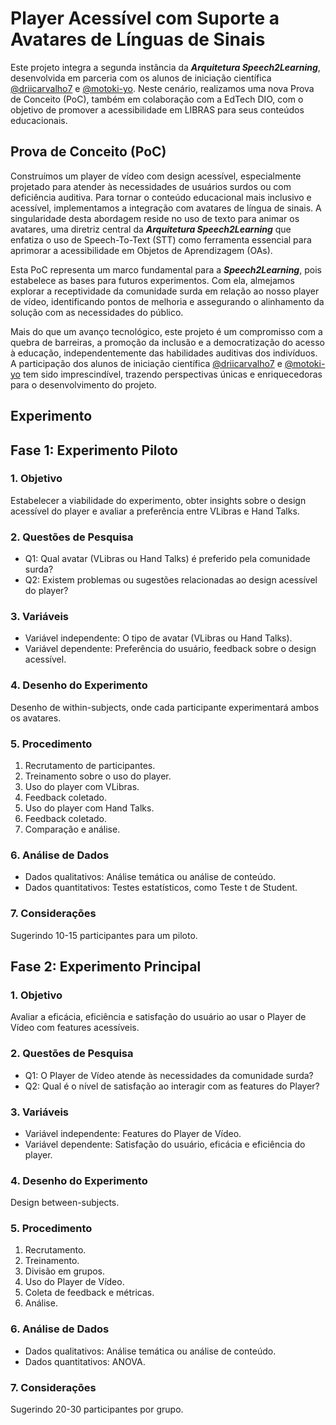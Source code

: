 # Player Acessível com Suporte a Avatares de Línguas de Sinais

Este projeto integra a segunda instância da **_Arquitetura Speech2Learning_**, desenvolvida em parceria com os alunos de iniciação científica [@driicarvalho7](https://github.com/driicarvalho7) e [@motoki-yo](https://github.com/motoki-yo). Neste cenário, realizamos uma nova Prova de Conceito (PoC), também em colaboração com a EdTech DIO, com o objetivo de promover a acessibilidade em LIBRAS para seus conteúdos educacionais.

## Prova de Conceito (PoC)

Construímos um player de vídeo com design acessível, especialmente projetado para atender às necessidades de usuários surdos ou com deficiência auditiva. Para tornar o conteúdo educacional mais inclusivo e acessível, implementamos a integração com avatares de língua de sinais. A singularidade desta abordagem reside no uso de texto para animar os avatares, uma diretriz central da **_Arquitetura Speech2Learning_** que enfatiza o uso de Speech-To-Text (STT) como ferramenta essencial para aprimorar a acessibilidade em Objetos de Aprendizagem (OAs).

Esta PoC representa um marco fundamental para a **_Speech2Learning_**, pois estabelece as bases para futuros experimentos. Com ela, almejamos explorar a receptividade da comunidade surda em relação ao nosso player de vídeo, identificando pontos de melhoria e assegurando o alinhamento da solução com as necessidades do público.

Mais do que um avanço tecnológico, este projeto é um compromisso com a quebra de barreiras, a promoção da inclusão e a democratização do acesso à educação, independentemente das habilidades auditivas dos indivíduos. A participação dos alunos de iniciação científica [@driicarvalho7](https://github.com/driicarvalho7) e [@motoki-yo](https://github.com/motoki-yo) tem sido imprescindível, trazendo perspectivas únicas e enriquecedoras para o desenvolvimento do projeto.

## Experimento

## Fase 1: Experimento Piloto

### 1. Objetivo

Estabelecer a viabilidade do experimento, obter insights sobre o design acessível do player e avaliar a preferência entre VLibras e Hand Talks.

### 2. Questões de Pesquisa

- Q1: Qual avatar (VLibras ou Hand Talks) é preferido pela comunidade surda?
- Q2: Existem problemas ou sugestões relacionadas ao design acessível do player?

### 3. Variáveis

- Variável independente: O tipo de avatar (VLibras ou Hand Talks).
- Variável dependente: Preferência do usuário, feedback sobre o design acessível.

### 4. Desenho do Experimento

Desenho de within-subjects, onde cada participante experimentará ambos os avatares.

### 5. Procedimento

1. Recrutamento de participantes.
2. Treinamento sobre o uso do player.
3. Uso do player com VLibras.
4. Feedback coletado.
5. Uso do player com Hand Talks.
6. Feedback coletado.
7. Comparação e análise.

### 6. Análise de Dados

- Dados qualitativos: Análise temática ou análise de conteúdo.
- Dados quantitativos: Testes estatísticos, como Teste t de Student.

### 7. Considerações

Sugerindo 10-15 participantes para um piloto.

## Fase 2: Experimento Principal

### 1. Objetivo

Avaliar a eficácia, eficiência e satisfação do usuário ao usar o Player de Vídeo com features acessíveis.

### 2. Questões de Pesquisa

- Q1: O Player de Vídeo atende às necessidades da comunidade surda?
- Q2: Qual é o nível de satisfação ao interagir com as features do Player?

### 3. Variáveis

- Variável independente: Features do Player de Vídeo.
- Variável dependente: Satisfação do usuário, eficácia e eficiência do player.

### 4. Desenho do Experimento

Design between-subjects.

### 5. Procedimento

1. Recrutamento.
2. Treinamento.
3. Divisão em grupos.
4. Uso do Player de Vídeo.
5. Coleta de feedback e métricas.
6. Análise.

### 6. Análise de Dados

- Dados qualitativos: Análise temática ou análise de conteúdo.
- Dados quantitativos: ANOVA.

### 7. Considerações

Sugerindo 20-30 participantes por grupo.

